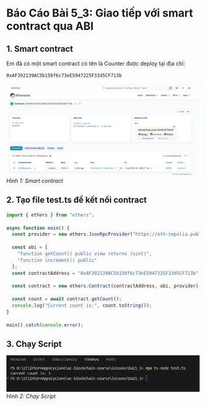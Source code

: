 # Báo Cáo Bài 5_3: Giao tiếp với smart contract qua ABI
## 1. Smart contract
Em đã có một smart contract có tên là Counter được deploy tại địa chỉ: 
```bash
0xAF392139AC5b150f6c73eE5947225F33d5CF713b
```

![Smart contract](image/contract%20in%20Etherscan.png)
  *Hình 1: Smart contract*

## 2. Tạo file test.ts để kết nối contract 

```ts
import { ethers } from "ethers";

async function main() {
  const provider = new ethers.JsonRpcProvider("https://eth-sepolia.public.blastapi.io");

  const abi = [
    "function getCount() public view returns (uint)",
    "function increment() public"
  ];
  const contractAddress = "0xAF392139AC5b150f6c73eE5947225F33d5CF713b"; 

  const contract = new ethers.Contract(contractAddress, abi, provider);

  const count = await contract.getCount();
  console.log("Current count is:", count.toString());
}

main().catch(console.error);

```

## 3. Chạy Script

![Chạy Script](image/call.png)
  *Hình 2: Chạy Script*

